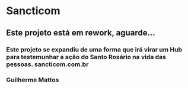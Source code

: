 # Sancticom

## Este projeto está em rework, aguarde...

### Este projeto se expandiu de uma forma que irá virar um Hub para testemunhar a ação do Santo Rosário na vida das pessoas. sancticom.com.br

### Guilherme Mattos
